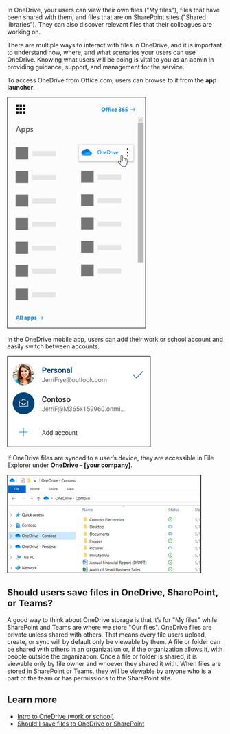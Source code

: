 In OneDrive, your users can view their own files ("My files"), files that have been shared with them, and files that are on SharePoint sites ("Shared libraries"). They can also discover relevant files that their colleagues are working on.

There are multiple ways to interact with files in OneDrive, and it is important to understand how, where, and what scenarios your users can use OneDrive. Knowing what users will be doing is vital to you as an admin in providing guidance, support, and management for the service.

To access OneDrive from Office.com, users can browse to it from the **app launcher**.

![To access OneDrive from Office.com, users can browse to it from the app launcher](../media/app-launcher.png)

In the OneDrive mobile app, users can add their work or school account and easily switch between accounts.

![In the OneDrive mobile app, users can add their work or school account and easily switch between accounts](../media/switch-accounts.png)

If OneDrive files are synced to a user’s device, they are accessible in File Explorer under **OneDrive – [your company]**.

![If OneDrive files are synced to a user’s device, they are accessible in File Explorer under OneDrive – [your company]](../media/file-explorer.png)

## Should users save files in OneDrive, SharePoint, or Teams?

A good way to think about OneDrive storage is that it’s for "My files" while SharePoint and Teams are where we store "Our files". OneDrive files are private unless shared with others. That means every file users upload, create, or sync will by default only be viewable by them. A file or folder can be shared with others in an organization or, if the organization allows it, with people outside the organization. Once a file or folder is shared, it is viewable only by file owner and whoever they shared it with. When files are stored in SharePoint or Teams, they will be viewable by anyone who is a part of the team or has permissions to the SharePoint site.

## Learn more

- [Intro to OneDrive (work or school)](https://support.office.com/article/upload-and-save-files-and-folders-to-onedrive-for-business-a1397e56-61ec-4ed2-9dac-727bf8ac3357?azure-portal=true)
- [Should I save files to OneDrive or SharePoint](https://support.office.com/article/should-i-save-files-to-onedrive-or-sharepoint-d18d21a0-1f9f-4f6c-ac45-d52afa0a4a2e?azure-portal=true)
